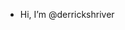 - Hi, I’m @derrickshriver

<!---
derrickshriver/derrickshriver is a ✨ special ✨ repository because its `README.md` (this file) appears on your GitHub profile.
You can click the Preview link to take a look at your changes.
--->
